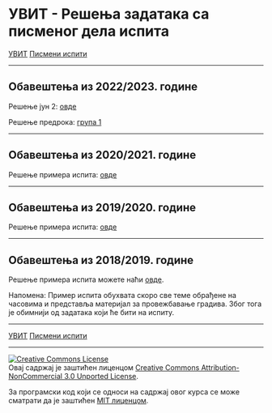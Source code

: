 # УВИТ - Решења задатака са писменог дела испита

[УВИТ](../../README.md) [Писмени испити](../README.md)

-----

## Обавештења из 2022/2023. године

Решење јун 2: [овде](2022-2023/jun2_turnir_resenje.zip)

Решење предрока: [група 1](2022-2023/predrok_grupa1_planer_resenje.zip)

-----

## Обавештења из 2020/2021. године

Решење примера испита: [овде](primer-ispita-20-21.zip)

-----

## Обавештења из 2019/2020. године

Решење примера испита: [овде](primer_ispita_20192020_resenje.zip)

-----

## Обавештења из 2018/2019. године

Решење примера испита можете наћи [овде](primer_ispita.zip).

Напомена: Пример испита обухвата скоро све теме обрађене на часовима и представља материјал за провежбавање градива. Због тога је обимнији од задатака који ће бити на испиту.

---

[УВИТ](../../README.md) [Писмени испити](../README.md)

---

<a rel="license" href="http://creativecommons.org/licenses/by-nc/3.0/"><img alt="Creative Commons License" style="border-width:0" src="https://i.creativecommons.org/l/by-nc/3.0/88x31.png" /></a><br />Овај садржај је заштићен лиценцом <a rel="license" href="http://creativecommons.org/licenses/by-nc/3.0/">Creative Commons Attribution-NonCommercial 3.0 Unported License</a>.

За програмски код који се односи на садржај овог курса се може сматрати да је заштићен [MIT лиценцом](/LICENSE).
